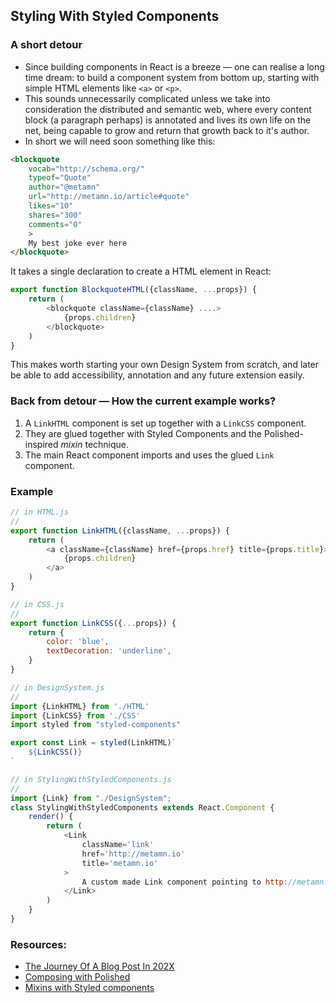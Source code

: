 ## Styling With Styled Components

### A short detour

- Since building components in React is a breeze &mdash; one can realise a long time dream: to build a component system from bottom up, starting with simple HTML elements like `<a>` or `<p>`.
- This sounds unnecessarily complicated unless we take into consideration the distributed and semantic web, where every content block (a paragraph perhaps) is annotated and lives its own life on the net, being capable to grow and return that growth back to it's author.
- In short we will need soon something like this:

```html
<blockquote
	vocab="http://schema.org/"
	typeof="Quote"
	author="@metamn"
	url="http://metamn.io/article#quote"
	likes="10"
	shares="300"
	comments="0"
	>
	My best joke ever here
</blockquote>
```

It takes a single declaration to create a HTML element in React:

```Javascript
export function BlockquoteHTML({className, ...props}) {
	return (
		<blockquote className={className} ....>
			{props.children}
		</blockquote>
	)
}
```

This makes worth starting your own Design System from scratch, and later be able to add accessibility, annotation and any future extension easily.


### Back from detour &mdash; How the current example works?

1. A `LinkHTML` component is set up together with a `LinkCSS` component.
2. They are glued together with Styled Components and the Polished-inspired *mixin* technique.
3. The main React component imports and uses the glued `Link` component.

### Example

```Javascript
// in HTML.js
//
export function LinkHTML({className, ...props}) {
	return (
		<a className={className} href={props.href} title={props.title}>
			{props.children}
		</a>
	)
}

// in CSS.js
//
export function LinkCSS({...props}) {
	return {
		color: 'blue',
		textDecoration: 'underline',
	}
}

// in DesignSystem.js
//
import {LinkHTML} from './HTML'
import {LinkCSS} from './CSS'
import styled from "styled-components"

export const Link = styled(LinkHTML)`
	${LinkCSS()}
`

// in StylingWithStyledComponents.js
//
import {Link} from "./DesignSystem";
class StylingWithStyledComponents extends React.Component {
	render() {
		return (
			<Link
				className='link'
				href='http://metamn.io'
				title='metamn.io'
			>
				A custom made Link component pointing to http://metamn.io
			</Link>
		)
	}
}
```

### Resources:

- [The Journey Of A Blog Post In 202X](https://morethemes.baby/2018/12/10/the-journey-of-a-blog-post-in-202x/)
- [Composing with Polished](https://github.com/styled-components/polished)
- [Mixins with Styled components](https://github.com/styled-components/styled-components/blob/master/docs/tips-and-tricks.md)
